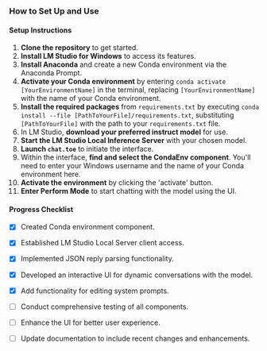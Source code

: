 ### How to Set Up and Use

#### Setup Instructions
1. **Clone the repository** to get started.
2. **Install LM Studio for Windows** to access its features.
3. **Install Anaconda** and create a new Conda environment via the Anaconda Prompt.
4. **Activate your Conda environment** by entering `conda activate [YourEnvironmentName]` in the terminal, replacing `[YourEnvironmentName]` with the name of your Conda environment.
5. **Install the required packages** from `requirements.txt` by executing `conda install --file [PathToYourFile]/requirements.txt`, substituting `[PathToYourFile]` with the path to your `requirements.txt` file.
6. In LM Studio, **download your preferred instruct model** for use.
7. **Start the LM Studio Local Inference Server** with your chosen model.
8. **Launch `chat.toe`** to initiate the interface.
9. Within the interface, **find and select the CondaEnv component**. You'll need to enter your Windows username and the name of your Conda environment here.
10. **Activate the environment** by clicking the 'activate' button.
11. **Enter Perform Mode** to start chatting with the model using the UI.


#### Progress Checklist
- [x] Created Conda environment component.
- [x] Established LM Studio Local Server client access.
- [x] Implemented JSON reply parsing functionality.
- [x] Developed an interactive UI for dynamic conversations with the model.
- [x] Add functionality for editing system prompts.
- [ ] Conduct comprehensive testing of all components.
- [ ] Enhance the UI for better user experience.
- [ ] Update documentation to include recent changes and enhancements.

